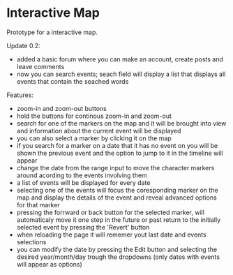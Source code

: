 # Interactive Map

Prototype for a interactive map.

Update 0.2:
 - added a basic forum where you can make an account, create posts and leave comments
 - now you can search events; seach field will display a list that displays all events that contain the seached words

Features:

 - zoom-in and zoom-out buttons
 - hold the buttons for continous zoom-in and zoom-out
 - search for one of the markers on the map and it will be brought into view and information about the current event will be displayed
 - you can also select a marker by clicking it on the map
 - if you search for a marker on a date that it has no event on you will be shown the previous event and the option to jump to it in the timeline will appear
 - change the date from the range input to move the character markers around acording to the events involving them
 - a list of events will be displayed for every date
 - selecting one of the events will focus the coresponding marker on the map and display the details of the event and reveal advanced options for that marker
 - pressing the forrward or back button for the selected marker, will automaticaly move it one step in the future or past
 return to the initially selected event by pressing the 'Revert' button
 - when reloading the page it will rememer yout last date and events selections 
 - you can modify the date by pressing the Edit button and selecting the desired year/month/day trough the dropdowns (only dates with events will appear as options)